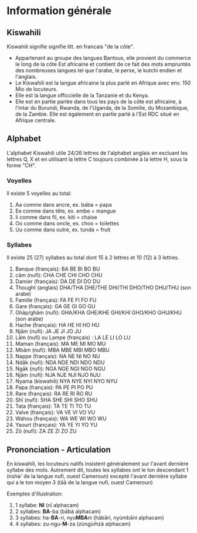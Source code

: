 # Information générale

## Kiswahili
Kiswahili signifie signifie litt. en francais "de la côte". 
- Appartenant au groupe des langues Bantous, elle provient du commerce le long de la côte Est africaine et contient de ce fait des mots empruntés des nombreuses langues tel que l'arabe, le perse, le kutchi endien et l'anglais.
- Le Kiswahili est la langue africaine la plus parlé en Afrique avec env. 150 Mio de locuteurs.
- Elle est la langue officcielle de la Tanzanie et du Kenya.
- Elle est en partie parlée dans tous les pays de la côte est africaine, à l'intar du Burundi, Rwanda, de l'Uganda, de la Somilie, du Mozambique, de la Zambie. Elle est également en partie parlé à l'Est RDC situé en Afrique centrale.

## Alphabet
L'alphabet Kiswahili utile 24/26 lettres de l'alphabet anglais en excluant les lettres Q, X et en utilisant la lettre C toujours combinée à la lettre H, sous la forme "CH".

### Voyelles
Il existe 5 voyelles au total:
1) Aa comme dans ancre, ex. baba = papa
2) Ee comme dans tête, ex. embe = mangue
3) Ii comme dans fil, ex. kiti = chaise
4) Oo comme dans oncle, ex. choo = toilettes
5) Uu comme dans outre, ex. tunda = fruit

### Syllabes
Il existe 25 (27) syllabes au total dont 15 à 2 lettres et 10 (12) à 3 lettres.
1) Banque (français): BA  BE  BI  BO  BU
2) cām (nufi): CHA  CHE  CHI  CHO  CHU
3) Damier (français): DA  DE  DI  DO  DU
4) Thought (anglais) DHA/THA  DHE/THE  DHI/THI  DHO/THO  DHU/THU (son arabe)
5) Famille (français): FA  FE  FI  FO  FU
6) Gare (français): GA  GE  GI  GO  GU
7) Ghāp/ghām (nufi): GHA/KHA  GHE/KHE  GHI/KHI  GHO/KHO  GHU/KHU (son arabe)
8) Hache (français): HA  HE  HI  HO  HU
9) Njām (nufi): JA  JE  JI  JO  JU
10) Lām (nufi) ou Lampe (français) : LA  LE  LI  LO  LU
11) Maman (français): MA  ME  MI  MO  MU
12) Mbām (nufi): MBA  MBE  MBI  MBO  MBU
13) Nappe (français): NA  NE  NI  NO  NU
14) Ndāk (nufi): NDA  NDE  NDI  NDO  NDU
15) Ngāk (nufi): NGA  NGE  NGI  NGO  NGU
16) Njām (nufi): NJA  NJE  NJI  NJO  NJU
17) Nyama (kiswahili) NYA  NYE  NYI  NYO  NYU
18) Papa (français): PA  PE  PI  PO  PU
19) Rare (français): RA  RE  RI  RO  RU
20) Shī (nufi): SHA  SHE  SHI  SHO  SHU
21) Tata (français):  TA  TE  TI  TO  TU
22) Valve (français): VA  VE  VI  VO  VU
23) Wahou (français): WA  WE  WI  WO  WU
24) Yaourt (français):  YA  YE  YI  YO  YU
25) Zō (nufi): ZA  ZE  ZI  ZO  ZU

## Prononciation - Articulation
En kiswahili, les locuteurs natifs insistent généralement sur l'avant dernière syllabe des mots. Autrement dit, toutes les syllabes ont le ton descendant 1 (nshʉ̀' de la langue nufi, ouest Cameroun) excepté l'avant dernière syllabe qui a le ton moyen 3 (tāā de la langue nufi, ouest Cameroun) 

Exemples d'illustration:
1) 1 syllabe: **NI** (nī alphacam)
2) 2 syllabes: **BA**-ba (bābà alphacam)
3) 3 syllabes: ha-**BA**-ri, nyu**MBA**ni (hàbārì, nyùmbānì alphacam)
4) 4 syllabes: zu-ngu-**M**-za (zùngùm̄zà alphacam)


